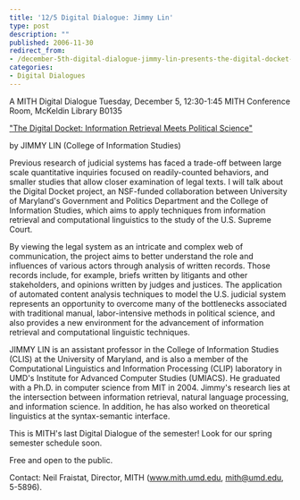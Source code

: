```yaml
---
title: '12/5 Digital Dialogue: Jimmy Lin'
type: post
description: ""
published: 2006-11-30
redirect_from: 
- /december-5th-digital-dialogue-jimmy-lin-presents-the-digital-docket-information-retrieval-meets-political-science/
categories:
- Digital Dialogues
---
```

A MITH Digital Dialogue Tuesday, December 5, 12:30-1:45 MITH Conference Room, McKeldin Library B0135

["The Digital Docket: Information Retrieval Meets Political Science"](http://web.archive.org/web/20070719001504/http://khelone.umd.edu/staff/dreside/dd-12-5.mp3 "December 5 Digital Dialogue: Jimmy Lin ")

by JIMMY LIN (College of Information Studies)

Previous research of judicial systems has faced a trade-off between large scale quantitative inquiries focused on readily-counted behaviors, and smaller studies that allow closer examination of legal texts. I will talk about the Digital Docket project, an NSF-funded collaboration between University of Maryland's Government and Politics Department and the College of Information Studies, which aims to apply techniques from information retrieval and computational linguistics to the study of the U.S. Supreme Court.

By viewing the legal system as an intricate and complex web of communication, the project aims to better understand the role and influences of various actors through analysis of written records. Those records include, for example, briefs written by litigants and other stakeholders, and opinions written by judges and justices. The application of automated content analysis techniques to model the U.S. judicial system represents an opportunity to overcome many of the bottlenecks associated with traditional manual, labor-intensive methods in political science, and also provides a new environment for the advancement of information retrieval and computational linguistic techniques.

JIMMY LIN is an assistant professor in the College of Information Studies (CLIS) at the University of Maryland, and is also a member of the Computational Linguistics and Information Processing (CLIP) laboratory in UMD's Institute for Advanced Computer Studies (UMIACS). He graduated with a Ph.D. in computer science from MIT in 2004. Jimmy's research lies at the intersection between information retrieval, natural language processing, and information science. In addition, he has also worked on theoretical linguistics at the syntax-semantic interface.

This is MITH's last Digital Dialogue of the semester! Look for our spring semester schedule soon.

Free and open to the public.

Contact: Neil Fraistat, Director, MITH (www.mith.umd.edu, mith@umd.edu, 5-5896).
